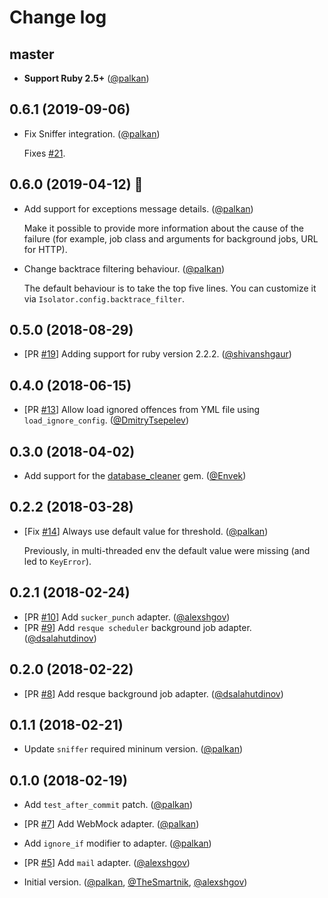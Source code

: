 # Change log

## master

- **Support Ruby 2.5+** ([@palkan][])

## 0.6.1 (2019-09-06)

- Fix Sniffer integration. ([@palkan][])

  Fixes [#21](https://github.com/palkan/isolator/issues/21).

## 0.6.0 (2019-04-12) 🚀

- Add support for exceptions message details. ([@palkan][])

  Make it possible to provide more information about the cause of the failure
  (for example, job class and arguments for background jobs, URL for HTTP).

- Change backtrace filtering behaviour. ([@palkan][])

  The default behaviour is to take the top five lines.
  You can customize it via `Isolator.config.backtrace_filter`.

## 0.5.0 (2018-08-29)

- [PR [#19](https://github.com/palkan/isolator/pull/19)] Adding support for ruby version 2.2.2. ([@shivanshgaur][])

## 0.4.0 (2018-06-15)

- [PR [#13](https://github.com/palkan/isolator/pull/13)] Allow load ignored offences from YML file using `load_ignore_config`. ([@DmitryTsepelev][])

## 0.3.0 (2018-04-02)

- Add support for the [database_cleaner](https://github.com/DatabaseCleaner/database_cleaner) gem. ([@Envek][])

## 0.2.2 (2018-03-28)

-  [Fix [#14](https://github.com/palkan/isolator/issues/14)] Always use default value for threshold. ([@palkan][])

    Previously, in multi-threaded env the default value were missing (and led to `KeyError`).

## 0.2.1 (2018-02-24)

- [PR [#10](https://github.com/palkan/isolator/pull/10)] Add `sucker_punch` adapter. ([@alexshgov][])
- [PR [#9](https://github.com/palkan/isolator/pull/9)] Add `resque scheduler` background job adapter. ([@dsalahutdinov][])

## 0.2.0 (2018-02-22)

- [PR [#8](https://github.com/palkan/isolator/pull/8)] Add resque background job adapter. ([@dsalahutdinov][])

## 0.1.1 (2018-02-21)

- Update `sniffer` required mininum version. ([@palkan][])

## 0.1.0 (2018-02-19)

- Add `test_after_commit` patch. ([@palkan][])

- [PR [#7](https://github.com/palkan/isolator/pull/7)] Add WebMock adapter. ([@palkan][])

- Add `ignore_if` modifier to adapter. ([@palkan][])

- [PR [#5](https://github.com/palkan/isolator/pull/5)] Add `mail` adapter. ([@alexshgov][])

- Initial version. ([@palkan][], [@TheSmartnik][], [@alexshgov][])

[@palkan]: https://github.com/palkan
[@alexshgov]: https://github.com/alexshgov
[@TheSmartnik]: https://github.com/TheSmartnik
[@dsalahutdinov]: https://github.com/dsalahutdinov
[@Envek]: https://github.com/Envek
[@DmitryTsepelev]: https://github.com/DmitryTsepelev
[@shivanshgaur]: https://github.com/shivanshgaur
